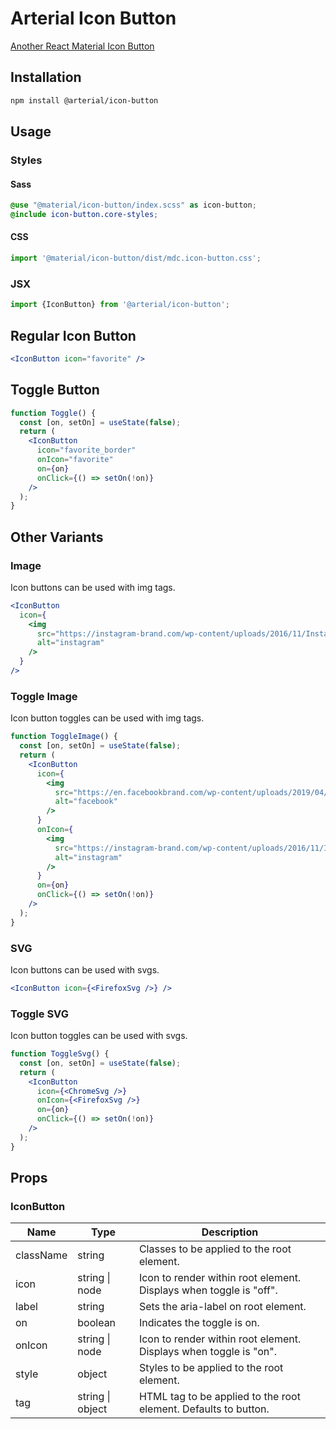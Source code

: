 # Arterial Icon Button

[Another React Material Icon Button](https://arterialjs.org/icon-buttons)

## Installation

```zsh
npm install @arterial/icon-button
```

## Usage

### Styles

#### Sass

```scss
@use "@material/icon-button/index.scss" as icon-button;
@include icon-button.core-styles;
```

#### CSS

```jsx
import '@material/icon-button/dist/mdc.icon-button.css';
```

### JSX

```jsx
import {IconButton} from '@arterial/icon-button';
```

## Regular Icon Button

```jsx
<IconButton icon="favorite" />
```

## Toggle Button

```jsx
function Toggle() {
  const [on, setOn] = useState(false);
  return (
    <IconButton
      icon="favorite_border"
      onIcon="favorite"
      on={on}
      onClick={() => setOn(!on)}
    />
  );
}
```

## Other Variants

### Image

Icon buttons can be used with img tags.

```jsx
<IconButton
  icon={
    <img
      src="https://instagram-brand.com/wp-content/uploads/2016/11/Instagram_AppIcon_Aug2017.png"
      alt="instagram"
    />
  }
/>
```

### Toggle Image

Icon button toggles can be used with img tags.

```jsx
function ToggleImage() {
  const [on, setOn] = useState(false);
  return (
    <IconButton
      icon={
        <img
          src="https://en.facebookbrand.com/wp-content/uploads/2019/04/f_logo_RGB-Hex-Blue_512.png"
          alt="facebook"
        />
      }
      onIcon={
        <img
          src="https://instagram-brand.com/wp-content/uploads/2016/11/Instagram_AppIcon_Aug2017.png"
          alt="instagram"
        />
      }
      on={on}
      onClick={() => setOn(!on)}
    />
  );
}
```

### SVG

Icon buttons can be used with svgs.

```jsx
<IconButton icon={<FirefoxSvg />} />
```

### Toggle SVG

Icon button toggles can be used with svgs.

```jsx
function ToggleSvg() {
  const [on, setOn] = useState(false);
  return (
    <IconButton
      icon={<ChromeSvg />}
      onIcon={<FirefoxSvg />}
      on={on}
      onClick={() => setOn(!on)}
    />
  );
}
```

## Props

### IconButton

| Name      | Type             | Description                                                        |
| --------- | ---------------- | ------------------------------------------------------------------ |
| className | string           | Classes to be applied to the root element.                         |
| icon      | string \| node   | Icon to render within root element. Displays when toggle is "off". |
| label     | string           | Sets the aria-label on root element.                               |
| on        | boolean          | Indicates the toggle is on.                                        |
| onIcon    | string \| node   | Icon to render within root element. Displays when toggle is "on".  |
| style     | object           | Styles to be applied to the root element.                          |
| tag       | string \| object | HTML tag to be applied to the root element. Defaults to button.    |

